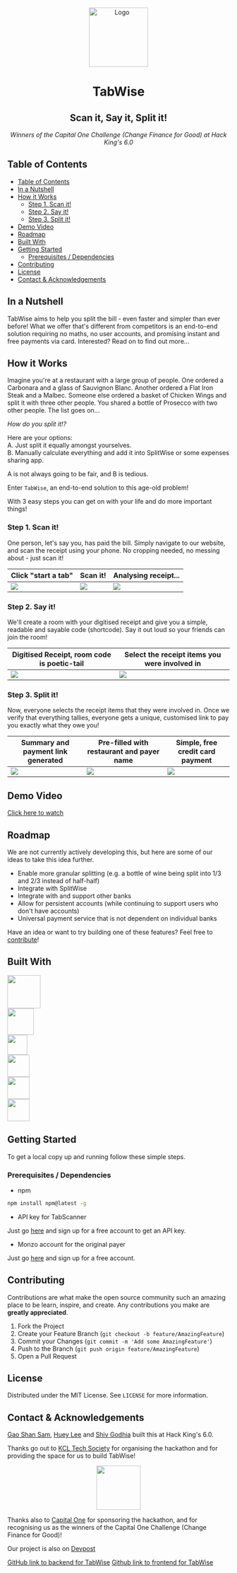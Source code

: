<!-- PROJECT LOGO -->
<br />
<p align="center">
  <a href="https://github.com/hivestrung/hack-kings-6.0">
    <img src="media/logo.png" alt="Logo" height="134">
  </a>
  <h1 align="center">TabWise</h1>
  <h2 align="center">Scan it, Say it, Split it!</h2>
  <p align="center"><i>Winners of the Capital One Challenge (Change Finance for Good) at Hack King's 6.0</i></p>
</p>



<!-- TABLE OF CONTENTS -->
## Table of Contents

- [Table of Contents](#table-of-contents)
- [In a Nutshell](#in-a-nutshell)
- [How it Works](#how-it-works)
  - [Step 1. Scan it!](#step-1-scan-it)
  - [Step 2. Say it!](#step-2-say-it)
  - [Step 3. Split it!](#step-3-split-it)
- [Demo Video](#demo-video)
- [Roadmap](#roadmap)
- [Built With](#built-with)
- [Getting Started](#getting-started)
  - [Prerequisites / Dependencies](#prerequisites--dependencies)
- [Contributing](#contributing)
- [License](#license)
- [Contact & Acknowledgements](#contact--acknowledgements)



<!-- ABOUT THE PROJECT -->
## In a Nutshell
TabWise aims to help you split the bill - even faster and simpler than ever before! What we offer that's different from competitors is an end-to-end solution requiring no maths, no user accounts, and promising instant and free payments via card. Interested? Read on to find out more...

<!-- USAGE EXAMPLES -->
## How it Works

Imagine you're at a restaurant with a large group of people. One ordered a Carbonara and a glass of Sauvignon Blanc. Another ordered a Flat Iron Steak and a Malbec. Someone else ordered a basket of Chicken Wings and split it with three other people. You shared a bottle of Prosecco with two other people. The list goes on...

*How do you split it!?*

Here are your options:  
A. Just split it equally amongst yourselves.  
B. Manually calculate everything and add it into SplitWise or some expenses sharing app. 

A is not always going to be fair, and B is tedious.

Enter `TabWise`, an end-to-end solution to this age-old problem!

With 3 easy steps you can get on with your life and do more important things!

### Step 1. Scan it!
One person, let's say you, has paid the bill. Simply navigate to our website, and scan the receipt using your phone. No cropping needed, no messing about - just scan it!

| Click "start a tab" | Scan it! | Analysing receipt... |
|---|---|---|
|![](media/1-start-page.jpeg)|![](media/2-take-photo.jpeg) | ![](media/3-photo-taken.jpeg)|





### Step 2. Say it!
We'll create a room with your digitised receipt and give you a simple, readable and sayable code (shortcode). Say it out loud so your friends can join the room!


| Digitised Receipt, room code is poetic-tail | Select the receipt items you were involved in |
|---|---|
|![](media/4-digitised-receipt.jpeg)|![](media/5-receipt-item-selection.jpeg)|


### Step 3. Split it!
Now, everyone selects the receipt items that they were involved in. Once we verify that everything tallies, everyone gets a unique, customised link to pay you exactly what they owe you!

| Summary and payment link generated | Pre-filled with restaurant and payer name | Simple, free credit card payment |
|---|---|---|
|![](media/6-settle-up.jpeg)|![](media/7-monzo-payment-1.png) | ![](media/8-monzo-payment-2.png)|


## Demo Video

[Click here to watch](media/tabwise-demo-video.mov)

<!-- ROADMAP -->
## Roadmap

<!-- See the [open issues](https://github.com/microwave-industries/hack-kings-6.0/issues) for a list of proposed features (and known issues). -->

We are not currently actively developing this, but here are some of our ideas to take this idea further.

- Enable more granular splitting (e.g. a bottle of wine being split into 1/3 and 2/3 instead of half-half)
- Integrate with SplitWise
- Integrate with and support other banks
- Allow for persistent accounts (while continuing to support users who don't have accounts)
- Universal payment service that is not dependent on individual banks

Have an idea or want to try building one of these features? Feel free to [contribute](#contributing)!

## Built With

<a href="https://nodejs.org/en/" target="_blank"><img src="https://upload.wikimedia.org/wikipedia/commons/thumb/d/d9/Node.js_logo.svg/1180px-Node.js_logo.svg.png" height="75"></a>  
<a href="http://mongodb.com" target="_blank"><img src="https://webassets.mongodb.com/_com_assets/cms/MongoDB_Logo_FullColorBlack_RGB-4td3yuxzjs.png" height="60"></a>  
<a href="http://tabscanner.com" target="_blank"><img src="https://tabscanner.com/wp-content/uploads/2018/09/tab-scanner-logo-cropped.png" height="45"></a>  
<a href="https://monzo.com" target="_blank"><img src="media/monzo.png" height="50"></a>  
<a href="https://www.gatsbyjs.org"><img src="https://www.gatsbyjs.org/Gatsby-Logo.svg" height="50"></a>  
<a href="https://expressjs.com"><img src="https://buttercms.com/static/images/tech_banners/ExpressJS.8587dd0647ca.png" height="50"></a>  

<!-- GETTING STARTED -->
## Getting Started

To get a local copy up and running follow these simple steps.

### Prerequisites / Dependencies

* npm
```sh
npm install npm@latest -g
```
* API key for TabScanner  

Just go [here](https://admin.tabscanner.com/register) and sign up for a free account to get an API key.

* Monzo account for the original payer

Just go [here](https://monzo.com) and sign up for a free account.



<!-- CONTRIBUTING -->
## Contributing

Contributions are what make the open source community such an amazing place to be learn, inspire, and create. Any contributions you make are **greatly appreciated**.

1. Fork the Project
2. Create your Feature Branch (`git checkout -b feature/AmazingFeature`)
3. Commit your Changes (`git commit -m 'Add some AmazingFeature'`)
4. Push to the Branch (`git push origin feature/AmazingFeature`)
5. Open a Pull Request


<!-- LICENSE -->
## License

Distributed under the MIT License. See `LICENSE` for more information.



<!-- CONTACT -->
## Contact & Acknowledgements


[Gao Shan Sam](https://github.com/firemansamm), [Huey Lee](https://github.com/hueyy) and [Shiv Godhia](https://github.com/hivestrung) built this at Hack King's 6.0.

Thanks go out to [KCL Tech Society](https://kcl.tech/) for organising the hackathon and for providing the space for us to build TabWise!
<p align="center">
<a href="https://hackkings.org" target="_blank"><img src="media/hackkings6.png" height="100"></a> 
  </p>

Thanks also to [Capital One](https://www.capitalone.co.uk) for sponsoring the hackathon, and for recognising us as the winners of the Capital One Challenge (Change Finance for Good)!

Our project is also on [Devpost](https://devpost.com/software/tabwise-scan-it-say-it-split-it)

[GitHub link to backend for TabWise](https://github.com/microwave-industries/tabwise-backend)
[Github link to frontend for TabWise](https://github.com/microwave-industries/tabwise-frontend)
